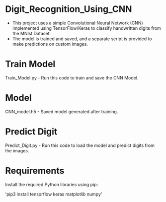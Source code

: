 # Digit_Recognition_Using_CNN
* This project uses a simple Convolutional Neural Network (CNN) implemented using TensorFlow/Keras to classify handwritten digits from the MNIst Dataset.
* The model is trained and saved, and a separate script is provided to make predictions on custom images.

# Train Model
Train_Model.py - Run this code to train and save the CNN Model.

# Model
CNN_model.h5 - Saved model generated after training.

# Predict Digit
Predict_Digit.py - Run this code to load the model and predict digits from the images.

# Requirements

Install the required Python libraries using pip:

'pip3 install tensorflow keras matplotlib numpy'